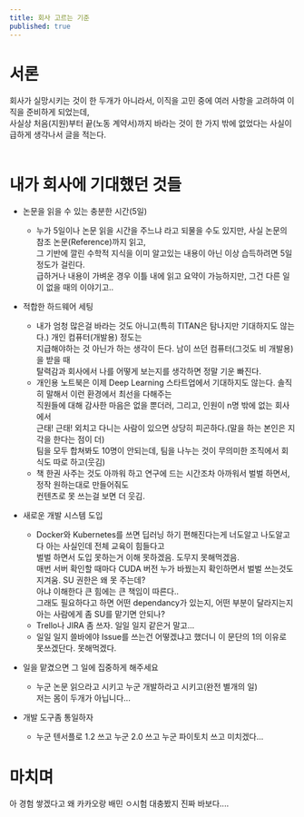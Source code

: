 ```yaml
---
title: 회사 고르는 기준 
published: true
---
```


# 서론
회사가 실망시키는 것이 한 두개가 아니라서, 이직을 고민 중에 여러 사항을 고려하여 이직을 준비하게 되었는데,<br>
사실상 처음(지원)부터 끝(노동 계약서)까지 바라는 것이 한 가지 밖에 없었다는 사실이 급하게 생각나서 글을 적는다.<br>
<br>

# 내가 회사에 기대했던 것들
- 논문을 읽을 수 있는 충분한 시간(5일)
  - 누가 5일이나 논문 읽을 시간을 주느냐 라고 되물을 수도 있지만, 사실 논문의 참조 논문(Reference)까지 읽고,<br> 그 기반에 깔린 수학적 지식을 이미 알고있는 내용이 아닌 이상 습득하려면 5일 정도가 걸린다.<br> 급하거나 내용이 가벼운 경우 이틀 내에 읽고 요약이 가능하지만, 그건 다른 일이 없을 때의 이야기고..

- 적합한 하드웨어 세팅
  - 내가 엄청 많은걸 바라는 것도 아니고(특히 TITAN은 탐나지만 기대하지도 않는다.) 개인 컴퓨터(개발용) 정도는<br> 지급해야하는 것 아닌가 하는 생각이 든다. 남이 쓰던 컴퓨터(그것도 비 개발용)을 받을 때<br> 탈력감과 회사에서 나를 어떻게 보는지를 생각하면 정말 기운 빠진다.
  - 개인용 노트북은 이제 Deep Learning 스타트업에서 기대하지도 않는다. 솔직히 말해서 이런 환경에서 최선을 다해주는<br> 직원들에 대해 감사한 마음은 없을 뿐더러,  그리고, 인원이 n명 밖에 없는 회사에서<br> 근태! 근태! 외치고 다니는 사람이 있으면 상당히 피곤하다.(말을 하는 본인은 지각을 한다는 점이 더)<br> 팀을 모두 합쳐봐도 10명이 안되는데, 팀을 나누는 것이 무의미한 조직에서 회식도 따로 하고(웃김)<br>
  - 책 한권 사주는 것도 아까워 하고 연구에 드는 시간조차 아까워서 벌벌 하면서, 정작 원하는대로 만들어줘도<br> 컨텐츠로 못 쓰는걸 보면 더 웃김.

- 새로운 개발 시스템 도입
  - Docker와 Kubernetes를 쓰면 딥러닝 하기 편해진다는게 너도알고 나도알고 다 아는 사실인데 전체 교육이 힘들다고<br> 벌벌 하면서 도입 못하는거 이해 못하겠음. 도무지 못해먹겠음. <br> 매번 서버 확인할 때마다 CUDA 버전 누가 바꿨는지 확인하면서 벌벌 쓰는것도 지겨움. SU 권한은 왜 못 주는데? <br> 아냐 이해한다 큰 힘에는 큰 책임이 따른다..<br> 그래도 필요하다고 하면 어떤 dependancy가 있는지, 어떤 부분이 달라지는지 아는 사람에게 좀 SU를 맡기면 안되나?
  - Trello나 JIRA 좀 쓰자. 일일 일지 같은거 말고...
  - 일일 일지 쓸바에야 Issue를 쓰는건 어떻겠냐고 했더니 이 문단의 1의 이유로 못쓰겠단다. 못해먹겠다.

- 일을 맡겼으면 그 일에 집중하게 해주세요
  - 누군 논문 읽으라고 시키고 누군 개발하라고 시키고(완전 별개의 일)<br> 저는 몸이 두개가 아닙니다...

- 개발 도구좀 통일하자
  - 누군 텐서플로 1.2 쓰고 누군 2.0 쓰고 누군 파이토치 쓰고 미치겠다...

# 마치며
아 경험 쌓겠다고 왜 카카오랑 배민 ㅇ시험 대충봤지 진짜 바보다....
